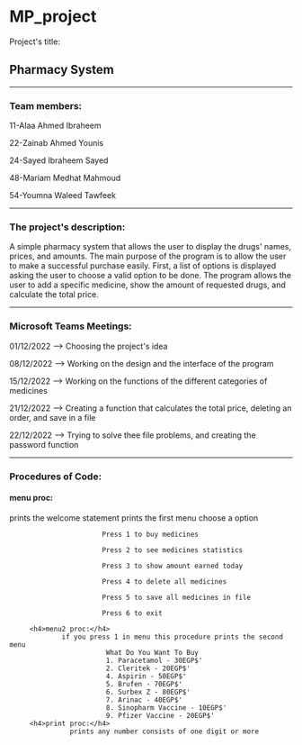 # MP_project

Project's title: <h2>Pharmacy System</h2>
********************************************************************************************************************************************************************
<h3>Team members:</h3>

  11-Alaa Ahmed Ibraheem      
  
  22-Zainab Ahmed Younis     
  
  24-Sayed Ibraheem Sayed      
  
  48-Mariam Medhat Mahmoud      
  
  54-Youmna Waleed Tawfeek

******************************************************************************************************************************************************************
<h3>The project's description:</h3>
             A simple pharmacy system that allows the user to display the drugs' names, prices, and amounts. The main purpose of the program is to allow the user to                  make a successful purchase easily. First, a list of options is displayed asking the user to choose a valid option to be done. The program allows the                      user to add a specific medicine, show the amount of requested drugs, and calculate the total price.   
    
******************************************************************************************************************************************************************

<h3>Microsoft Teams Meetings:</h3>

01/12/2022 --> Choosing the project's idea

08/12/2022 --> Working on the design and the interface of the program

15/12/2022 --> Working on the functions of the different categories of medicines

21/12/2022 --> Creating a function that calculates the total price, deleting an order, and save in a file

22/12/2022 --> Trying to solve thee file problems, and creating the password function

******************************************************************************************************************************************************************

<h3>Procedures of Code:</h3>
         <h4>menu proc:</h4>
                 prints the welcome statement
                 prints the first menu 
                           choose a option
                           
                           Press 1 to buy medicines
                           
                           Press 2 to see medicines statistics
                           
                           Press 3 to show amount earned today
                           
                           Press 4 to delete all medicines
                           
                           Press 5 to save all medicines in file
                           
                           Press 6 to exit
                           
         <h4>menu2 proc:</h4>
                 if you press 1 in menu this procedure prints the second menu
                            What Do You Want To Buy
                            1. Paracetamol - 30EGP$'
                            2. Cleritek - 20EGP$'
                            4. Aspirin - 50EGP$'
                            5. Brufen - 70EGP$'
                            6. Surbex Z - 80EGP$'
                            7. Arinac - 40EGP$' 
                            8. Sinopharm Vaccine - 10EGP$'
                            9. Pfizer Vaccine - 20EGP$'
         <h4>print proc:</h4>
                   prints any number consists of one digit or more
        
         
         
         
         
                   
                   
                    
         
         
                            
                            
                            
                           
                            
                           
                           
                           
                             
              
         




